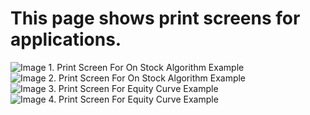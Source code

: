 # This page shows print screens for applications.
![Image 1. Print Screen For On Stock Algorithm Example](https://github.com/sidorovis/stsc/blob/master/stsc.frontend.zozka/images/01.png)
![Image 2. Print Screen For On Stock Algorithm Example](https://github.com/sidorovis/stsc/blob/master/stsc.frontend.zozka/images/02.png)
![Image 3. Print Screen For Equity Curve Example](https://github.com/sidorovis/stsc/blob/master/stsc.frontend.zozka/images/03.png)
![Image 4. Print Screen For Equity Curve Example](https://github.com/sidorovis/stsc/blob/master/stsc.frontend.zozka/images/04.png)


